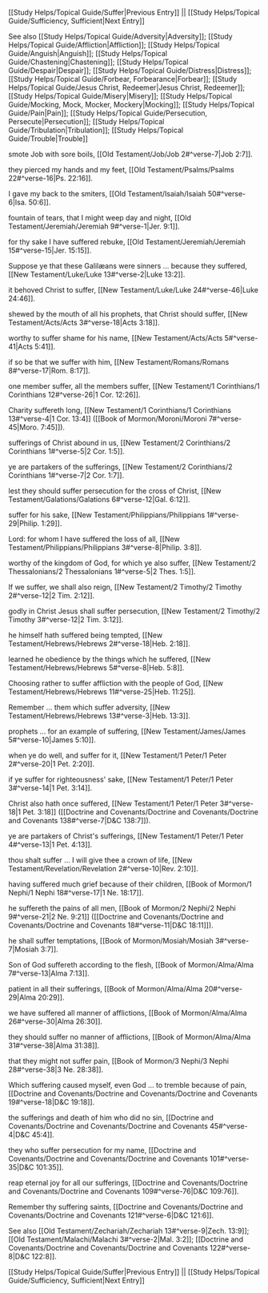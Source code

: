 [[Study Helps/Topical Guide/Suffer|Previous Entry]]  ||  [[Study Helps/Topical Guide/Sufficiency, Sufficient|Next Entry]]

 See also [[Study Helps/Topical Guide/Adversity|Adversity]]; [[Study Helps/Topical Guide/Affliction|Affliction]]; [[Study Helps/Topical Guide/Anguish|Anguish]]; [[Study Helps/Topical Guide/Chastening|Chastening]]; [[Study Helps/Topical Guide/Despair|Despair]]; [[Study Helps/Topical Guide/Distress|Distress]]; [[Study Helps/Topical Guide/Forbear, Forbearance|Forbear]]; [[Study Helps/Topical Guide/Jesus Christ, Redeemer|Jesus Christ, Redeemer]]; [[Study Helps/Topical Guide/Misery|Misery]]; [[Study Helps/Topical Guide/Mocking, Mock, Mocker, Mockery|Mocking]]; [[Study Helps/Topical Guide/Pain|Pain]]; [[Study Helps/Topical Guide/Persecution, Persecute|Persecution]]; [[Study Helps/Topical Guide/Tribulation|Tribulation]]; [[Study Helps/Topical Guide/Trouble|Trouble]]

 smote Job with sore boils, [[Old Testament/Job/Job 2#^verse-7|Job 2:7]].

 they pierced my hands and my feet, [[Old Testament/Psalms/Psalms 22#^verse-16|Ps. 22:16]].

 I gave my back to the smiters, [[Old Testament/Isaiah/Isaiah 50#^verse-6|Isa. 50:6]].

 fountain of tears, that I might weep day and night, [[Old Testament/Jeremiah/Jeremiah 9#^verse-1|Jer. 9:1]].

 for thy sake I have suffered rebuke, [[Old Testament/Jeremiah/Jeremiah 15#^verse-15|Jer. 15:15]].

 Suppose ye that these Galilæans were sinners ... because they suffered, [[New Testament/Luke/Luke 13#^verse-2|Luke 13:2]].

 it behoved Christ to suffer, [[New Testament/Luke/Luke 24#^verse-46|Luke 24:46]].

 shewed by the mouth of all his prophets, that Christ should suffer, [[New Testament/Acts/Acts 3#^verse-18|Acts 3:18]].

 worthy to suffer shame for his name, [[New Testament/Acts/Acts 5#^verse-41|Acts 5:41]].

 if so be that we suffer with him, [[New Testament/Romans/Romans 8#^verse-17|Rom. 8:17]].

 one member suffer, all the members suffer, [[New Testament/1 Corinthians/1 Corinthians 12#^verse-26|1 Cor. 12:26]].

 Charity suffereth long, [[New Testament/1 Corinthians/1 Corinthians 13#^verse-4|1 Cor. 13:4]] ([[Book of Mormon/Moroni/Moroni 7#^verse-45|Moro. 7:45]]).

 sufferings of Christ abound in us, [[New Testament/2 Corinthians/2 Corinthians 1#^verse-5|2 Cor. 1:5]].

 ye are partakers of the sufferings, [[New Testament/2 Corinthians/2 Corinthians 1#^verse-7|2 Cor. 1:7]].

 lest they should suffer persecution for the cross of Christ, [[New Testament/Galations/Galations 6#^verse-12|Gal. 6:12]].

 suffer for his sake, [[New Testament/Philippians/Philippians 1#^verse-29|Philip. 1:29]].

 Lord: for whom I have suffered the loss of all, [[New Testament/Philippians/Philippians 3#^verse-8|Philip. 3:8]].

 worthy of the kingdom of God, for which ye also suffer, [[New Testament/2 Thessalonians/2 Thessalonians 1#^verse-5|2 Thes. 1:5]].

 If we suffer, we shall also reign, [[New Testament/2 Timothy/2 Timothy 2#^verse-12|2 Tim. 2:12]].

 godly in Christ Jesus shall suffer persecution, [[New Testament/2 Timothy/2 Timothy 3#^verse-12|2 Tim. 3:12]].

 he himself hath suffered being tempted, [[New Testament/Hebrews/Hebrews 2#^verse-18|Heb. 2:18]].

 learned he obedience by the things which he suffered, [[New Testament/Hebrews/Hebrews 5#^verse-8|Heb. 5:8]].

 Choosing rather to suffer affliction with the people of God, [[New Testament/Hebrews/Hebrews 11#^verse-25|Heb. 11:25]].

 Remember ... them which suffer adversity, [[New Testament/Hebrews/Hebrews 13#^verse-3|Heb. 13:3]].

 prophets ... for an example of suffering, [[New Testament/James/James 5#^verse-10|James 5:10]].

 when ye do well, and suffer for it, [[New Testament/1 Peter/1 Peter 2#^verse-20|1 Pet. 2:20]].

 if ye suffer for righteousness' sake, [[New Testament/1 Peter/1 Peter 3#^verse-14|1 Pet. 3:14]].

 Christ also hath once suffered, [[New Testament/1 Peter/1 Peter 3#^verse-18|1 Pet. 3:18]] ([[Doctrine and Covenants/Doctrine and Covenants/Doctrine and Covenants 138#^verse-7|D&C 138:7]]).

 ye are partakers of Christ's sufferings, [[New Testament/1 Peter/1 Peter 4#^verse-13|1 Pet. 4:13]].

 thou shalt suffer ... I will give thee a crown of life, [[New Testament/Revelation/Revelation 2#^verse-10|Rev. 2:10]].

 having suffered much grief because of their children, [[Book of Mormon/1 Nephi/1 Nephi 18#^verse-17|1 Ne. 18:17]].

 he suffereth the pains of all men, [[Book of Mormon/2 Nephi/2 Nephi 9#^verse-21|2 Ne. 9:21]] ([[Doctrine and Covenants/Doctrine and Covenants/Doctrine and Covenants 18#^verse-11|D&C 18:11]]).

 he shall suffer temptations, [[Book of Mormon/Mosiah/Mosiah 3#^verse-7|Mosiah 3:7]].

 Son of God suffereth according to the flesh, [[Book of Mormon/Alma/Alma 7#^verse-13|Alma 7:13]].

 patient in all their sufferings, [[Book of Mormon/Alma/Alma 20#^verse-29|Alma 20:29]].

 we have suffered all manner of afflictions, [[Book of Mormon/Alma/Alma 26#^verse-30|Alma 26:30]].

 they should suffer no manner of afflictions, [[Book of Mormon/Alma/Alma 31#^verse-38|Alma 31:38]].

 that they might not suffer pain, [[Book of Mormon/3 Nephi/3 Nephi 28#^verse-38|3 Ne. 28:38]].

 Which suffering caused myself, even God ... to tremble because of pain, [[Doctrine and Covenants/Doctrine and Covenants/Doctrine and Covenants 19#^verse-18|D&C 19:18]].

 the sufferings and death of him who did no sin, [[Doctrine and Covenants/Doctrine and Covenants/Doctrine and Covenants 45#^verse-4|D&C 45:4]].

 they who suffer persecution for my name, [[Doctrine and Covenants/Doctrine and Covenants/Doctrine and Covenants 101#^verse-35|D&C 101:35]].

 reap eternal joy for all our sufferings, [[Doctrine and Covenants/Doctrine and Covenants/Doctrine and Covenants 109#^verse-76|D&C 109:76]].

 Remember thy suffering saints, [[Doctrine and Covenants/Doctrine and Covenants/Doctrine and Covenants 121#^verse-6|D&C 121:6]].

 See also [[Old Testament/Zechariah/Zechariah 13#^verse-9|Zech. 13:9]]; [[Old Testament/Malachi/Malachi 3#^verse-2|Mal. 3:2]]; [[Doctrine and Covenants/Doctrine and Covenants/Doctrine and Covenants 122#^verse-8|D&C 122:8]].

[[Study Helps/Topical Guide/Suffer|Previous Entry]]  ||  [[Study Helps/Topical Guide/Sufficiency, Sufficient|Next Entry]]